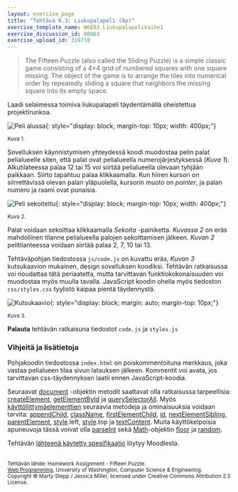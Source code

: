 ```yaml
---
layout: exercise_page
title: "Tehtävä 6.3: Liukupalapeli (8p)"
exercise_template_name: W6E03.LiukupalapeliVaihe1
exercise_discussion_id: 80863
exercise_upload_id: 319710
---
```


> The Fifteen Puzzle (also called the Sliding Puzzle) is a simple classic game consisting of a 4×4 grid of numbered squares with one square missing. The object of the game is to arrange the tiles into numerical order by repeatedly sliding a square that neighbors the missing square into its empty space.

Laadi selaimessa toimiva liukupalapeli täydentämällä oheistettua projektirunkoa.

![Peli alussa](../img/peli_alussa.png "Peli alussa"){: style="display: block;  margin-top: 10px; width: 400px;"}

<small>Kuva 1.</small>

Sovelluksen käynnistymisen yhteydessä koodi muodostaa pelin palat pelialueelle siten, että palat ovat pelialueella numerojärjestyksessä (*Kuva 1*). Alkutilateessa palaa 12 tai 15 voi siirtää pelialueella olevaan tyhjään paikkaan. Siirto tapahtuu palaa klikkaamalla. Kun hiiren kursori on siirrettävissä olevan palan yläpuolella, kursorin muoto on *pointer*, ja palan numero ja raami ovat punaisia.

![Peli sekoitettu](../img/peli_sekoitettu.png "Peli sekoitettu"){: style="display: block;  margin-top: 10px; width: 400px;"}

<small>Kuva 2.</small>

Palat voidaan sekoittaa klikkaamalla *Sekoita* -painiketta. *Kuvassa 2* on eräs mahdollinen tilanne pelialueella palojen sekoittamisen jälkeen. *Kuvan 2* pelitilanteessa voidaan siirtää palaa 2, 7, 10 tai 13.

Tehtäväpohjan tiedostossa `js/code.js` on kuvattu eräs, *Kuvan 3* kutsukaavion mukainen, design sovelluksen koodiksi. Tehtävän ratkaisussa voi noudattaa tätä periaatetta, mutta tarvittavan funktiokokonaisuuden voi muodostaa myös muulla tavalla. JavaScript koodin ohella myös tiedoston `css/styles.css` tyylistö kaipaa pientä täydennystä.

![Kutsukaavio](../img/kutsukaavio.png "Kutsukaavio"){: style="display: block; margin: auto; margin-top: 10px;"}

<small>Kuva 3.</small>

**Palauta** tehtävän ratkaisuna tiedostot `code.js` ja `styles.js`

### Vihjeitä ja lisätietoja

Pohjakoodin tiedostossa `index.html` on poiskommentoituna merkkaus, joka vastaa pelialueen tilaa sivun latauksen jälkeen. Kommentit voi avata, jos tarvittavan css-täydennyksen laatii ennen JavaScript-koodia.
 
Seuraavat [document][document] -objektin metodit saattavat olla ratkaisussa tarpeellisia: [createElement][createElement], [getElementById][getElementById] ja [querySelectorAll][querySelectorAll]. 
Myös [käyttöliittymäelementtien][Element] seuraavia metodeja ja ominaisuuksia voidaan tarvita: [appendChild][appendChild], [className][className], [firstElementChild][firstElementChild], [id][id], [nextElementSibling][nextElementSibling], [parentElement][parentElement], [style][style].left, [style][style].top ja [textContent][textContent].
Muita käyttökelpoisia apuneuvoja tässä voivat olla [parseInt][parseInt] sekä [Math][Math]-objektin [floor][floor] ja [random][random].

[document]: https://www.w3schools.com/jsref/dom_obj_document.asp
[createElement]: https://www.w3schools.com/jsref/met_document_createelement.asp
[getElementById]: https://www.w3schools.com/jsref/met_document_getelementbyid.asp
[querySelectorAll]: https://www.w3schools.com/jsref/met_document_queryselectorall.asp

[Element]: https://www.w3schools.com/jsref/dom_obj_all.asp
[appendChild]: https://www.w3schools.com/jsref/met_node_appendchild.asp
[className]: https://www.w3schools.com/jsref/prop_html_classname.asp
[firstElementChild]: https://www.w3schools.com/jsref/prop_element_firstelementchild.asp
[id]: https://www.w3schools.com/jsref/prop_html_id.asp
[nextElementSibling]: https://www.w3schools.com/jsref/prop_element_nextelementsibling.asp
[parentElement]: https://www.w3schools.com/jsref/prop_node_parentelement.asp
[style]: https://www.w3schools.com/jsref/prop_html_style.asp
[textContent]: https://www.w3schools.com/jsref/prop_node_textcontent.asp

[Math]: https://www.w3schools.com/jsref/jsref_obj_math.asp
[floor]: https://www.w3schools.com/jsref/jsref_floor.asp
[random]: https://www.w3schools.com/jsref/jsref_random.asp

[parseInt]: https://www.w3schools.com/jsref/jsref_parseint.asp


Tehtävän [lähteenä käytetty spesifikaatio][speksi] löytyy Moodlesta.

[speksi]: https://moodle2.tut.fi/mod/resource/view.php?id=319595


<br/><small>
Tehtävän lähde: Homework Assignment - Fifteen Puzzle.<br/> 
[Web Programming][cse154], University of Washington, Computer Science & Engineering.<br/>
Copyright © Marty Stepp / Jessica Miller, licensed under Creative Commons Attribution 2.5 License.
</small>

<br/>

[cse154]:https://courses.cs.washington.edu/courses/cse154/


